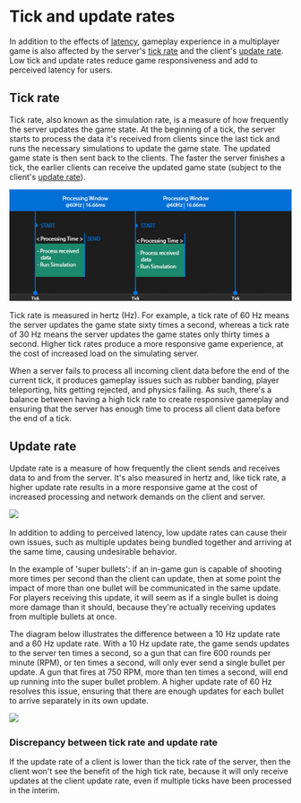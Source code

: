 # Tick and update rates

In addition to the effects of [latency](lagandpacketloss.md), gameplay experience in a multiplayer game is also affected by the server's [tick rate](#tick-rate) and the client's [update rate](#update-rate). Low tick and update rates reduce game responsiveness and add to perceived latency for users.

## Tick rate

Tick rate, also known as the simulation rate, is a measure of how frequently the server updates the game state. At the beginning of a tick, the server starts to process the data it's received from clients since the last tick and runs the necessary simulations to update the game state. The updated game state is then sent back to the clients. The faster the server finishes a tick, the earlier clients can receive the updated game state (subject to the client's [update rate](#update-rate)).

![Tick rate](../images/tick_rate.png)

Tick rate is measured in hertz (Hz). For example, a tick rate of 60 Hz means the server updates the game state sixty times a second, whereas a tick rate of 30 Hz means the server updates the game states only thirty times a second. Higher tick rates produce a more responsive game experience, at the cost of increased load on the simulating server.

When a server fails to process all incoming client data before the end of the current tick, it produces gameplay issues such as rubber banding, player teleporting, hits getting rejected, and physics failing. As such, there's a balance between having a high tick rate to create responsive gameplay and ensuring that the server has enough time to process all client data before the end of a tick.

## Update rate

Update rate is a measure of how frequently the client sends and receives data to and from the server. It's also measured in hertz and, like tick rate, a higher update rate results in a more responsive game at the cost of increased processing and network demands on the client and server.

![](../../images/update-rates-light.png)

In addition to adding to perceived latency, low update rates can cause their own issues, such as multiple updates being bundled together and arriving at the same time, causing undesirable behavior.

In the example of 'super bullets': if an in-game gun is capable of shooting more times per second than the client can update, then at some point the impact of more than one bullet will be communicated in the same update. For players receiving this update, it will seem as if a single bullet is doing more damage than it should, because they're actually receiving updates from multiple bullets at once.

The diagram below illustrates the difference between a 10 Hz update rate and a 60 Hz update rate. With a 10 Hz update rate, the game sends updates to the server ten times a second, so a gun that can fire 600 rounds per minute (RPM), or ten times a second, will only ever send a single bullet per update. A gun that fires at 750 RPM, more than ten times a second, will end up running into the super bullet problem. A higher update rate of 60 Hz resolves this issue, ensuring that there are enough updates for each bullet to arrive separately in its own update.

![](../../images/rpm_update_rates-light.png)

### Discrepancy between tick rate and update rate

If the update rate of a client is lower than the tick rate of the server, then the client won't see the benefit of the high tick rate, because it will only receive updates at the client update rate, even if multiple ticks have been processed in the interim.
